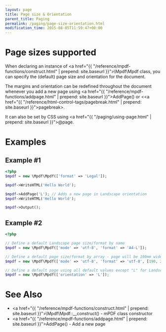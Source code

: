 ```yaml
---
layout: page
title: Page size & Orientation
parent_title: Paging
permalink: /paging/page-size-orientation.html
modification_time: 2015-08-05T11:59:47+00:00
---
```


# Page sizes supported

When declaring an instance of
<a href="{{ "/reference/mpdf-functions/construct.html" | prepend: site.baseurl }}">\Mpdf\Mpdf</a> 
class, you can specify the (default) page size and orientation for the document. 

The margins and orientation can be redefined throughout the document whenever you add a new page using 
<a href="{{ "/reference/mpdf-functions/addpage.html" | prepend: site.baseurl }}">AddPage()</a> or 
&lt;<a href="{{ "/reference/html-control-tags/pagebreak.html" | prepend: site.baseurl }}">pagebreak</a>&gt;. 

It can also be set by CSS using <a href="{{ "/paging/using-page.html" | prepend: site.baseurl }}">@page</a>.

# Examples

## Example #1

```php
<?php
$mpdf = new \Mpdf\Mpdf(['format' => 'Legal']);

$mpdf->WriteHTML('Hello World');

$mpdf->AddPage('L'); // Adds a new page in Landscape orientation
$mpdf->WriteHTML('Hello World');

$mpdf->Output();

```

## Example #2

```php
<?php

// Define a default Landscape page size/format by name
$mpdf = new \Mpdf\Mpdf(['mode' => 'utf-8', 'format' => 'A4-L']);

// Define a default page size/format by array - page will be 190mm wide x 236mm height
$mpdf = new \Mpdf\Mpdf(['mode' => 'utf-8', 'format' => 'utf-8', [190, 236]]);

// Define a default page using all default values except "L" for Landscape orientation
$mpdf = new \Mpdf\Mpdf(['orientation' => 'L']);

```

# See Also

- <a href="{{ "/reference/mpdf-functions/construct.html" | prepend: site.baseurl }}">\Mpdf\Mpdf::__construct()</a> - mPDF class constructor
- <a href="{{ "/reference/mpdf-functions/addpage.html" | prepend: site.baseurl }}">AddPage()</a> - Add a new page

